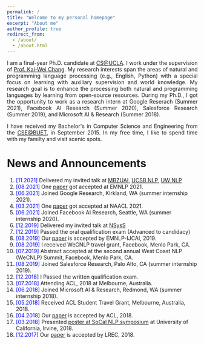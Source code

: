 ```yaml
---
permalink: /
title: "Welcome to my personal homepage"
excerpt: "About me"
author_profile: true
redirect_from: 
  - /about/
  - /about.html
---
```


<p align="justify">
I am a final-year Ph.D. candidate at <a href="http://www.cs.ucla.edu/">CS@UCLA</a>.
  I work under the supervision of <a href="http://web.cs.ucla.edu/~kwchang/">Prof. Kai-Wei Chang</a>.
  My research interests span the areas of natural and programming language processing (e.g., English, Python) with a special focus on learning with auxiliary supervision and world knowledge.
  My research goal is to enhance the processing both natural and programming languages by learning from open-source resources.
  During my Ph.D., I got the opportunity to work as a research intern at Google Reserach (Summer 2021), Facebook AI Research (Summer 2020), Salesforce Research (Summer 2019), and Microsoft AI & Research (Summer 2018).
</p>

<p align="justify">
I have received my Bachelor's in Computer Science and Engineering from the <a href="http://cse.buet.ac.bd/">CSE@BUET</a>, in September 2015. In my free time, I like to spend time with my familty and visit scenic spots. 
</p>

<!--
<p align="justify">
  <b><font color="red">I am currently looking for full time research position in industry.</font></b>
</p>
-->


News and Announcements
======
1. <span style="color:blue">[11.2021] </span>  Delivered my invited talk at [MBZUAI](https://mbzuai.ac.ae/), [UCSB NLP](https://www.cs.washington.edu/research/nlp), [UW NLP](https://www.cs.washington.edu/research/nlp)
2. <span style="color:blue">[08.2021] </span>  One [paper](https://arxiv.org/abs/2108.11601) got accepted at EMNLP 2021.
3. <span style="color:blue">[06.2021] </span>  Joined Google Research, Kirkland, WA (summer internship 2021).
6. <span style="color:blue">[03.2021] </span>  One [paper](https://arxiv.org/abs/2104.12567) got accepted at NAACL 2021.
7. <span style="color:blue">[06.2021] </span>  Joined Facebook AI Research, Seattle, WA (summer internship 2020).
8. <span style="color:blue">[12.2019] </span>  Delivered my invited talk at [NSysS](https://cse.buet.ac.bd/nsyss2019/)
9. <span style="color:blue">[12.2019] </span>  Passed the oral qualification exam (Advanced to candidacy) 
10. <span style="color:blue">[08.2019] </span> Our [paper](https://arxiv.org/abs/1808.08270)  is accepted by EMNLP-IJCAI, 2019.
11. <span style="color:blue">[08.2019] </span> I received WeCNLP travel grant, Facebook, Menlo Park, CA.
12. <span style="color:blue">[07.2019] </span> Abstract accepted at the second annual West Coast NLP (WeCNLP) Summit, Facebook, Menlo Park, CA. 
13. <span style="color:blue">[08.2019] </span> Joined Salesforce Research, Palo Alto, CA (summer internship 2019).
14. <span style="color:blue">[12.2018] </span> I Passed the written qualification exam. 
15. <span style="color:blue">[07.2018] </span> Attending ACL, 2018 at Melbourne, Australia.
16. <span style="color:blue">[06.2018] </span> Joined Microsoft AI & Research, Redmond, WA (summer internship 2018).
17. <span style="color:blue">[05.2018] </span> Received ACL Student Travel Grant, Melbourne, Australia, 2018. 
18. <span style="color:blue">[04.2018] </span> Our [paper](https://arxiv.org/pdf/1805.04836.pdf) is accepted by ACL, 2018.
19. <span style="color:blue">[03.2018] </span> Presented [poster at SoCal NLP symposium](https://socalnlp.github.io/symp18/#paper) at University of California, Irvine, 2018.
20. <span style="color:blue">[12.2017] </span> Our [paper](https://aclanthology.org/L18-1190.pdf) is accepted by LREC, 2018.
